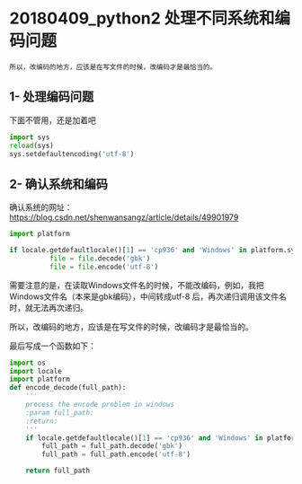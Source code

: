 # 20180409_python2 处理不同系统和编码问题

```
所以，改编码的地方，应该是在写文件的时候，改编码才是最恰当的。
```



## 1- 处理编码问题

下面不管用，还是加着吧

```python
import sys
reload(sys)
sys.setdefaultencoding('utf-8')
```



## 2- 确认系统和编码

确认系统的网址： https://blog.csdn.net/shenwansangz/article/details/49901979

```python
import platform

if locale.getdefaultlocale()[1] == 'cp936' and 'Windows' in platform.system():
          file = file.decode('gbk')
          file = file.encode('utf-8')
```



需要注意的是，在读取Windows文件名的时候，不能改编码，例如，我把Windows文件名（本来是gbk编码），中间转成utf-8 后，再次递归调用该文件名时，就无法再次递归。

所以，改编码的地方，应该是在写文件的时候，改编码才是最恰当的。

最后写成一个函数如下：

```python
import os
import locale
import platform
def encode_decode(full_path):
    '''
    process the encode problem in windows
    :param full_path:
    :return:
    '''
    if locale.getdefaultlocale()[1] == 'cp936' and 'Windows' in platform.system():
        full_path = full_path.decode('gbk')
        full_path = full_path.encode('utf-8')

    return full_path
```

